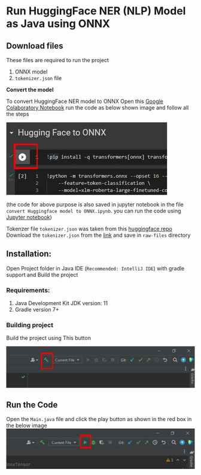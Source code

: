 # Run HuggingFace NER (NLP) Model as Java using ONNX    


## Download files

These files are required to run the project  

1. ONNX model 
2. `tokenizer.json` file

**Convert the model**  

To convert HuggingFace NER model to ONNX Open this [Google Colaboratory Notebook](https://colab.research.google.com/drive/1kZx9XOnExVfPoAGHhHRUrdQnioiLloBW#revisionId=0BwKss6yztf4KS0NKaWRiQjc0RGRvQkd6ZFp3OUFhR1lTclBNPQ) run the code as below shown image and follow all the steps  

![run colab code cell](images\run-colab.jpeg)  



(the code for above purpose is also saved in jupyter notebook in the file `convert Huggingface model to ONNX.ipynb`. you can run the code using [Jupyter notebook](https://jupyter.org/install))

Tokenzer file `tokenizer.json` was taken from this [huggingface repo](https://huggingface.co/xlm-roberta-large-finetuned-conll03-english)  
Download the `tokenizer.json` from the [link](https://huggingface.co/xlm-roberta-large-finetuned-conll03-english/raw/main/tokenizer.json) and save in `raw-files` directory


## Installation:
Open Project folder in Java IDE (`Recommended: IntelliJ IDE`) with gradle support and Build the project


### Requirements:
1. Java Development Kit JDK version: 11
2. Gradle version 7+

### Building project
Build the project using This button

![how to build project](images/building-project.jpg)

## Run the Code

Open the `Main.java` file and click the play button as shown in the red box in the below image  
![how to run project](images/run-code.jpg)
